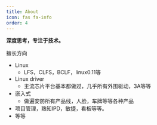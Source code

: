 ```yaml
---
title: About
icon: fas fa-info
order: 4
---
```



**深度思考，专注于技术。**

擅长方向
- Linux
   - LFS，CLFS，BCLF，linux0.11等 
- Linux driver
   - 主流芯片平台基本都做过，几乎所有外围驱动，3A等等 
- 嵌入式
   - 做遍安防所有产品线，人脸，车牌等等各种产品
- 项目管理，熟知IPD，敏捷，看板等等。
- 等等
